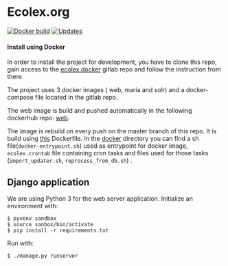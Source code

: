 Ecolex.org
================

[![Docker build](https://img.shields.io/docker/build/iucn/ecolex_web.svg)](https://hub.docker.com/r/iucn/ecolex_web/builds) [![Updates](https://pyup.io/repos/github/IUCN-ELC/ecolex/shield.svg)](https://pyup.io/repos/github/IUCN-ELC/ecolex/)


#### Install using Docker
 
In order to install the project for development, you have to clone this repo, gain access to the [ecolex.docker](https://gitlab.com/ecolex/ecolex.docker) gitlab repo and follow the instruction from there.

The project uses 3 docker images ( web, maria and solr) and a docker-compose file located in the gitlab repo.

The web image is build and pushed automatically in the following dockerhub repo: [web](https://hub.docker.com/r/iucn/ecolex_web/). 

The image is rebuild on every push on the master branch of this repo. It is build using [this](/Dockerfile) Dockerfile. In the [docker](/docker) directory you can find a sh file(`docker-entrypoint.sh`) used as entrypoint for docker image, `ecolex.crontab` file containing cron tasks and files used for those tasks (`import_updater.sh`, `reprocess_from_db.sh`) .
 
## Django application

We are using Python 3 for the web server application. Initialize an environment with:

    $ pyvenv sandbox
    $ source sanbox/bin/activate
    $ pip install -r requirements.txt

Run with:

    $ ./manage.py runserver

